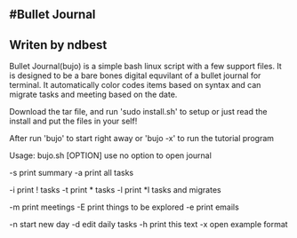 #Bullet Journal
-------------

Writen by ndbest
-------------

Bullet Journal(bujo) is a simple bash linux script with a few support files.  It is designed to be a
bare bones digital equvilant of a bullet journal for terminal.  It automatically color
codes items based on syntax and can migrate tasks and meeting based on the date.

Download the tar file, and run 'sudo install.sh' to setup or
just read the install and put the files in your self!

After run 'bujo' to start right away or
'bujo -x' to run the tutorial program

Usage: bujo.sh [OPTION]
 use no option to open journal

 -s	print summary
 -a	print all tasks

 -i	print ! tasks
 -t	print * tasks
 -l	print *l tasks
	and migrates

 -m	print meetings
 -E	print things to be explored
 -e	print emails

 -n	start new day
 -d	edit daily tasks
 -h	print this text
 -x	open example format
